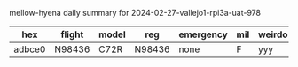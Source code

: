 mellow-hyena daily summary for 2024-02-27-vallejo1-rpi3a-uat-978

|hex|flight|model|reg|emergency|mil|weirdo|
|--|--|--|--|--|--|--|
|adbce0|N98436|C72R|N98436|none|F|yyy|
